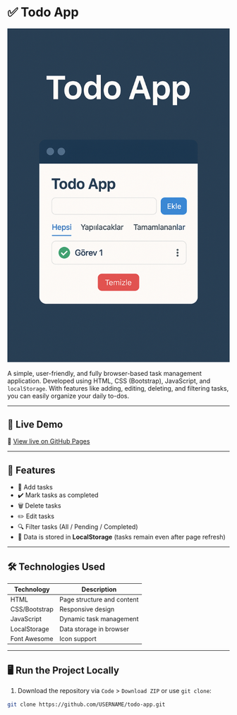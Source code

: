# ✅ Todo App

![Kapak Görseli](./kapak-gorseli.png)

A simple, user-friendly, and fully browser-based task management application. Developed using HTML, CSS (Bootstrap), JavaScript, and `localStorage`. With features like adding, editing, deleting, and filtering tasks, you can easily organize your daily to-dos.

---

## 🚀 Live Demo

🔗 [View live on GitHub Pages](https://kullaniciadi.github.io/todo-app)

---

## 📌 Features

- 📝 Add tasks
- ✔️ Mark tasks as completed
- 🗑️ Delete tasks
- ✏️ Edit tasks
- 🔍 Filter tasks (All / Pending / Completed)
- 💾 Data is stored in **LocalStorage** (tasks remain even after page refresh)

---

## 🛠️ Technologies Used

| Technology   | Description                  |
|-------------|------------------------------|
| HTML        | Page structure and content   |
| CSS/Bootstrap | Responsive design           |
| JavaScript  | Dynamic task management      |
| LocalStorage| Data storage in browser      |
| Font Awesome| Icon support                 |

---

## 🖥️ Run the Project Locally

1. Download the repository via `Code` > `Download ZIP` or use `git clone`:

```bash
git clone https://github.com/USERNAME/todo-app.git
